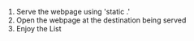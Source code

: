 1) Serve the webpage using 'static .'
2) Open the webpage at the destination being served
3) Enjoy the List